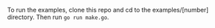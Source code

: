 To run the examples, clone this repo and cd to the examples/\[number\] directory. Then run `go run make.go`.